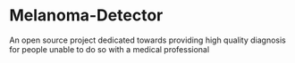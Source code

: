 # Melanoma-Detector
An open source project dedicated towards providing high quality diagnosis for people unable to do so with a medical professional

